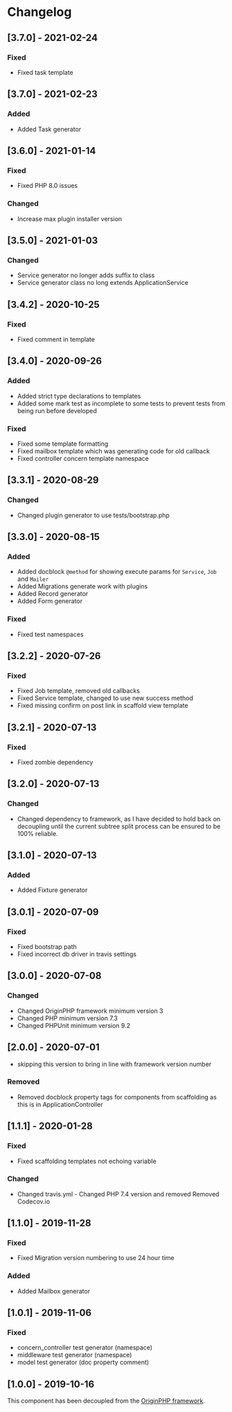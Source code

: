 # Changelog

## [3.7.0] - 2021-02-24

### Fixed

- Fixed task template

## [3.7.0] - 2021-02-23

### Added

- Added Task generator

## [3.6.0] - 2021-01-14

### Fixed

- Fixed PHP 8.0 issues

### Changed

- Increase max plugin installer version

## [3.5.0] - 2021-01-03

### Changed

- Service generator no longer adds suffix to class
- Service generator class no long extends ApplicationService

## [3.4.2] - 2020-10-25

### Fixed

- Fixed comment in template

## [3.4.0] - 2020-09-26

### Added

- Added strict type declarations to templates
- Added some mark test as incomplete to some tests to prevent tests from being run before developed

### Fixed

- Fixed some template formatting
- Fixed mailbox template which was generating code for old callback
- Fixed controller concern template namespace

## [3.3.1] - 2020-08-29

### Changed

- Changed plugin generator to use tests/bootstrap.php

## [3.3.0] - 2020-08-15

### Added

- Added docblock `@method` for showing execute params for `Service`, `Job` and `Mailer`
- Added Migrations generate work with plugins
- Added Record generator
- Added Form generator

### Fixed

- Fixed test namespaces

## [3.2.2] - 2020-07-26

### Fixed

- Fixed Job template, removed old callbacks
- Fixed Service template, changed to use new success method
- Fixed missing confirm on post link in scaffold view template

## [3.2.1] - 2020-07-13

### Fixed

- Fixed zombie dependency

## [3.2.0] - 2020-07-13

### Changed

- Changed dependency to framework, as I have decided to hold back on decoupling until the current subtree split process can be ensured to be 100% reliable.

## [3.1.0] - 2020-07-13

### Added

- Added Fixture generator

## [3.0.1] - 2020-07-09

### Fixed

- Fixed bootstrap path
- Fixed incorrect db driver in travis settings

## [3.0.0] - 2020-07-08

### Changed

- Changed OriginPHP framework minimum version 3
- Changed PHP minimum version 7.3
- Changed PHPUnit minimum version 9.2

## [2.0.0] - 2020-07-01

- skipping this version to bring in line with framework version number

### Removed

- Removed docblock property tags for components from scaffolding as this is in ApplicationController

## [1.1.1] - 2020-01-28

### Fixed

- Fixed scaffolding templates not echoing variable

### Changed

- Changed travis.yml - Changed PHP 7.4 version and removed Removed Codecov.io

## [1.1.0] - 2019-11-28

### Fixed

- Fixed Migration version numbering to use 24 hour time

### Added

- Added Mailbox generator

## [1.0.1] - 2019-11-06

### Fixed

- concern_controller test generator (namespace)
- middleware test generator (namespace)
- model test generator (doc property comment)

## [1.0.0] - 2019-10-16

This component has been decoupled from the [OriginPHP framework](https://www.originphp.com/).
